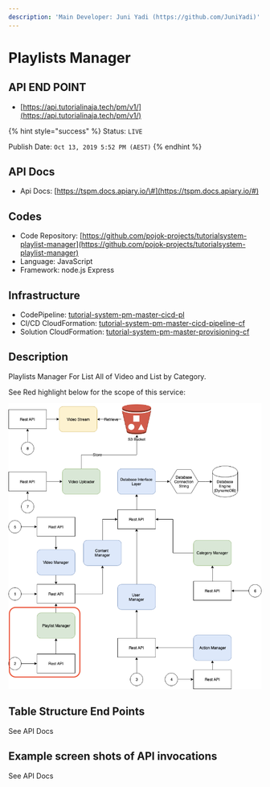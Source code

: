 ```yaml
---
description: 'Main Developer: Juni Yadi (https://github.com/JuniYadi)'
---
```


# Playlists Manager

## API END POINT

* [https://api.tutorialinaja.tech/pm/v1/](https://api.tutorialinaja.tech/pm/v1/)

{% hint style="success" %}
Status: `LIVE`

Publish Date: `Oct 13, 2019 5:52 PM (AEST)`
{% endhint %}

## API Docs

* Api Docs: [https://tspm.docs.apiary.io/\#](https://tspm.docs.apiary.io/#)

## Codes

* Code Repository: [https://github.com/pojok-projects/tutorialsystem-playlist-manager](https://github.com/pojok-projects/tutorialsystem-playlist-manager)
* Language: JavaScript
* Framework: node.js Express 

## Infrastructure

* CodePipeline: [tutorial-system-pm-master-cicd-pl](https://ap-southeast-1.console.aws.amazon.com/codesuite/codepipeline/pipelines/tutorial-system-pm-master-cicd-pl/view?region=ap-southeast-1)
* CI/CD CloudFormation: [tutorial-system-pm-master-cicd-pipeline-cf](https://ap-southeast-1.console.aws.amazon.com/cloudformation/home?region=ap-southeast-1#/stacks/stackinfo?filteringText=pm&filteringStatus=active&viewNested=true&hideStacks=false&stackId=arn%3Aaws%3Acloudformation%3Aap-southeast-1%3A706415835325%3Astack%2Ftutorial-system-pm-master-cicd-pipeline-cf%2Fd37a4630-ed85-11e9-9e15-062b7ab1ef08)
* Solution CloudFormation: [tutorial-system-pm-master-provisioning-cf](https://ap-southeast-1.console.aws.amazon.com/cloudformation/home?region=ap-southeast-1#/stacks/stackinfo?filteringText=pm&filteringStatus=active&viewNested=true&hideStacks=false&stackId=arn%3Aaws%3Acloudformation%3Aap-southeast-1%3A706415835325%3Astack%2Ftutorial-system-pm-master-provisioning-cf%2F329e16e0-ed87-11e9-b3e6-02c6c7bea9ac)

## Description

Playlists Manager For List All of Video and List by Category.

See Red highlight below for the scope of this service:

![](../.gitbook/assets/image%20%285%29.png)

## Table Structure End Points

See API Docs

## Example screen shots of API invocations

See API Docs

